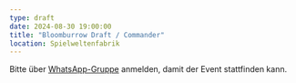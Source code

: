 ```yaml
---
type: draft
date: 2024-08-30 19:00:00
title: "Bloomburrow Draft / Commander"
location: Spielweltenfabrik
---
```


Bitte über [WhatsApp-Gruppe](https://chat.whatsapp.com/HQ7IINFrZB63esDNRqsIUw) anmelden, damit der Event stattfinden kann.